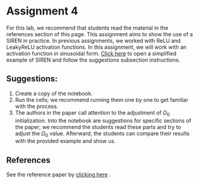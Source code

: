 # Assignment 4

For this lab, we recommend that students read the material in the references section of this page.
This assignment aims to show the use of a SIREN in practice. In previous assignments, we worked with ReLU and LeakyReLU activation functions. In this assignment, we will work with an activation function in sinusoidal form. <a href=" https://github.com/lvelho/blog/blob/master/explore_siren.ipynb" target="_blank">Click here</a> to open a simplified example of SIREN and follow the suggestions subsection instructions.

## Suggestions:

1. Create a copy of the notebook.
2. Run the cells; we recommend running them one by one to get familiar with the process.
3. The authors in the paper call attention to the adjustment of $\Omega_0$ initialization. Into the notebook are suggestions for specific sections of the paper; we recommend the students read these parts and try to adjust the $\Omega_0$ value. Afterward, the students can compare their results with the provided example and show us.

## **References**

See the reference paper by <a href=" https://arxiv.org/abs/2006.09661" target="_blank">clicking here</a> .

